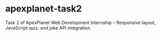 # apexplanet-task2
Task 2 of ApexPlanet Web Development Internship – Responsive layout, JavaScript quiz, and joke API integration.
